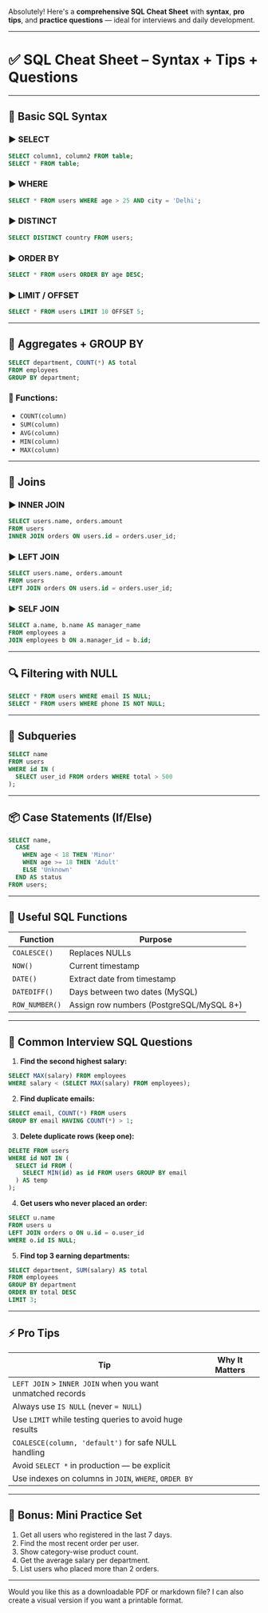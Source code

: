 Absolutely! Here's a **comprehensive SQL Cheat Sheet** with **syntax**, **pro tips**, and **practice questions** — ideal for interviews and daily development.

---

# ✅ **SQL Cheat Sheet** – Syntax + Tips + Questions

---

## 🧱 Basic SQL Syntax

### ▶️ SELECT

```sql
SELECT column1, column2 FROM table;
SELECT * FROM table;
```

### ▶️ WHERE

```sql
SELECT * FROM users WHERE age > 25 AND city = 'Delhi';
```

### ▶️ DISTINCT

```sql
SELECT DISTINCT country FROM users;
```

### ▶️ ORDER BY

```sql
SELECT * FROM users ORDER BY age DESC;
```

### ▶️ LIMIT / OFFSET

```sql
SELECT * FROM users LIMIT 10 OFFSET 5;
```

---

## 🧮 Aggregates + GROUP BY

```sql
SELECT department, COUNT(*) AS total
FROM employees
GROUP BY department;
```

### 🔢 Functions:

* `COUNT(column)`
* `SUM(column)`
* `AVG(column)`
* `MIN(column)`
* `MAX(column)`

---

## 🔗 Joins

### ▶️ INNER JOIN

```sql
SELECT users.name, orders.amount
FROM users
INNER JOIN orders ON users.id = orders.user_id;
```

### ▶️ LEFT JOIN

```sql
SELECT users.name, orders.amount
FROM users
LEFT JOIN orders ON users.id = orders.user_id;
```

### ▶️ SELF JOIN

```sql
SELECT a.name, b.name AS manager_name
FROM employees a
JOIN employees b ON a.manager_id = b.id;
```

---

## 🔍 Filtering with NULL

```sql
SELECT * FROM users WHERE email IS NULL;
SELECT * FROM users WHERE phone IS NOT NULL;
```

---

## 🔄 Subqueries

```sql
SELECT name
FROM users
WHERE id IN (
  SELECT user_id FROM orders WHERE total > 500
);
```

---

## 📦 Case Statements (If/Else)

```sql
SELECT name,
  CASE
    WHEN age < 18 THEN 'Minor'
    WHEN age >= 18 THEN 'Adult'
    ELSE 'Unknown'
  END AS status
FROM users;
```

---

## 🧰 Useful SQL Functions

| Function       | Purpose                                  |
| -------------- | ---------------------------------------- |
| `COALESCE()`   | Replaces NULLs                           |
| `NOW()`        | Current timestamp                        |
| `DATE()`       | Extract date from timestamp              |
| `DATEDIFF()`   | Days between two dates (MySQL)           |
| `ROW_NUMBER()` | Assign row numbers (PostgreSQL/MySQL 8+) |

---

## 🚨 Common Interview SQL Questions

1. **Find the second highest salary:**

```sql
SELECT MAX(salary) FROM employees
WHERE salary < (SELECT MAX(salary) FROM employees);
```

2. **Find duplicate emails:**

```sql
SELECT email, COUNT(*) FROM users
GROUP BY email HAVING COUNT(*) > 1;
```

3. **Delete duplicate rows (keep one):**

```sql
DELETE FROM users
WHERE id NOT IN (
  SELECT id FROM (
    SELECT MIN(id) as id FROM users GROUP BY email
  ) AS temp
);
```

4. **Get users who never placed an order:**

```sql
SELECT u.name
FROM users u
LEFT JOIN orders o ON u.id = o.user_id
WHERE o.id IS NULL;
```

5. **Find top 3 earning departments:**

```sql
SELECT department, SUM(salary) AS total
FROM employees
GROUP BY department
ORDER BY total DESC
LIMIT 3;
```

---

## ⚡ Pro Tips

| Tip                                                        | Why It Matters |
| ---------------------------------------------------------- | -------------- |
| `LEFT JOIN` > `INNER JOIN` when you want unmatched records |                |
| Always use `IS NULL` (never `= NULL`)                      |                |
| Use `LIMIT` while testing queries to avoid huge results    |                |
| `COALESCE(column, 'default')` for safe NULL handling       |                |
| Avoid `SELECT *` in production — be explicit               |                |
| Use indexes on columns in `JOIN`, `WHERE`, `ORDER BY`      |                |

---

## 📘 Bonus: Mini Practice Set

1. Get all users who registered in the last 7 days.
2. Find the most recent order per user.
3. Show category-wise product count.
4. Get the average salary per department.
5. List users who placed more than 2 orders.

---

Would you like this as a downloadable PDF or markdown file? I can also create a visual version if you want a printable format.
